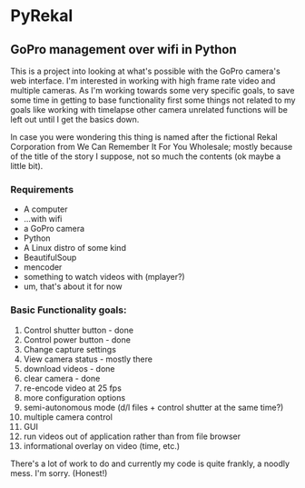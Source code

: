 # PyRekal
GoPro management over wifi in Python
---

This is a project into looking at what's possible with the GoPro camera's web interface. I'm interested in working with high frame rate video and multiple cameras.
As I'm working towards some very specific goals, to save some time in getting to base functionality first some things not related to my goals like working with timelapse other camera unrelated functions will be left out until I get the basics down.

In case you were wondering this thing is named after the fictional Rekal Corporation from We Can Remember It For You Wholesale; mostly because of the title of the story I suppose, not so much the contents (ok maybe a little bit).

### Requirements
 * A computer
 * ...with wifi
 * a GoPro camera
 * Python
 * A Linux distro of some kind
 * BeautifulSoup
 * mencoder
 * something to watch videos with (mplayer?)
 * um, that's about it for now

### Basic Functionality goals:
 1. Control shutter button - done
 2. Control power button - done
 3. Change capture settings
 4. View camera status - mostly there
 5. download videos - done
 6. clear camera - done
 7. re-encode video at 25 fps
 8. more configuration options
 9. semi-autonomous mode (d/l files + control shutter at the same time?)
 10. multiple camera control
 11. GUI
 12. run videos out of application rather than from file browser
 13. informational overlay on video (time, etc.)

There's a lot of work to do and currently my code is quite frankly, a noodly mess.
I'm sorry. (Honest!)
